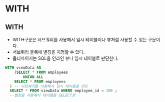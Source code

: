# WITH

## WITH 

* WITH구문은 서브쿼리를 사용해서 임시 테이블이나 뷰처럼 사용할 수 있는 구문이다. 
* 서브쿼리 블록에 별칭을 지정할 수 있다. 
* 옵티마이저는 SQL을 인라인 뷰나 임시 테이블로 판단한다. 

```sql
WITH viewData AS 
    (SELECT * FROM employees
        UNION ALL 
    SELECT * FROM employees 
  ) -- 서브쿼리를 사용해서 임시 테이블을 만든
  SELECT * FROM viewData WHERE employee_id = 100 ; 
  --별칭을 사용해서 테이블을 SELECT한
```

